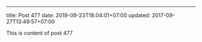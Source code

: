 ---
title: Post 477
date: 2019-09-23T18:04:01+07:00
updated: 2017-09-27T13:49:57+07:00

This is content of post 477